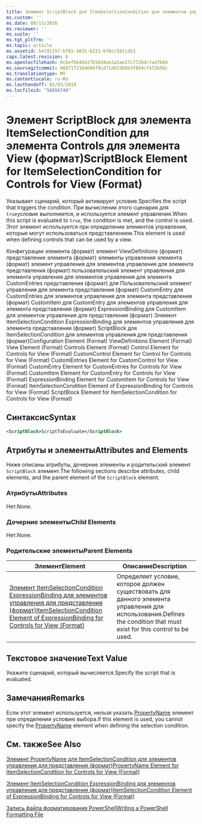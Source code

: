 ```yaml
---
title: Элемент ScriptBlock для ItemSelectionCondition для элементов управления для представления (формат) | Документация Майкрософт
ms.custom: ''
ms.date: 09/13/2016
ms.reviewer: ''
ms.suite: ''
ms.tgt_pltfrm: ''
ms.topic: article
ms.assetid: b4191157-bf01-4831-b221-6f8cc581cd53
caps.latest.revision: 6
ms.openlocfilehash: 0cbefbb48427b56d4ae2a5ae27c7726dcfad7b84
ms.sourcegitcommit: b6871f21bd666f9cd71dd336bb3f844cf472b56c
ms.translationtype: MT
ms.contentlocale: ru-RU
ms.lasthandoff: 02/03/2019
ms.locfileid: "56856740"
---
```

# <a name="scriptblock-element-for-itemselectioncondition-for-controls-for-view-format"></a><span data-ttu-id="5b2f8-102">Элемент ScriptBlock для элемента ItemSelectionCondition для элемента Controls для элемента View (формат)</span><span class="sxs-lookup"><span data-stu-id="5b2f8-102">ScriptBlock Element for ItemSelectionCondition for Controls for View (Format)</span></span>

<span data-ttu-id="5b2f8-103">Указывает сценарий, который активирует условие.</span><span class="sxs-lookup"><span data-stu-id="5b2f8-103">Specifies the script that triggers the condition.</span></span> <span data-ttu-id="5b2f8-104">При вычислении этого сценария для `true`условие выполняется, и используется элемент управления.</span><span class="sxs-lookup"><span data-stu-id="5b2f8-104">When this script is evaluated to `true`, the condition is met, and the control is used.</span></span> <span data-ttu-id="5b2f8-105">Этот элемент используется при определении элементов управления, которые могут использоваться представлением.</span><span class="sxs-lookup"><span data-stu-id="5b2f8-105">This element is used when defining controls that can be used by a view.</span></span>

<span data-ttu-id="5b2f8-106">Конфигурации элемента (формат) элемент ViewDefinitions (формат) представление элемента (формат) элементы управления элемента (формат) элемент управления для элементов управления для элемента представления (формат) пользовательский элемент управления для элемента управления для элементов управления для элемента CustomEntries представления (формат) для Пользовательский элемент управления для элемента представления (формат) CustomEntry для CustomEntries для элементов управления для элемента представления (формат) CustomItem для CustomEntry для элементов управления для элемента представления (формат) ExpressionBinding для CustomItem для элементов управления для представления (формат) Элемент ItemSelectionCondition ExpressionBinding для элементов управления для элемента представления (формат) ScriptBlock для ItemSelectionCondition для элементов управления для представления (формат)</span><span class="sxs-lookup"><span data-stu-id="5b2f8-106">Configuration Element (Format) ViewDefinitions Element (Format) View Element (Format) Controls Element (Format) Control Element for Controls for View (Format) CustomControl Element for Control for Controls for View (Format) CustomEntries Element for CustomControl for View (Format) CustomEntry Element for CustomEntries for Controls for View (Format) CustomItem Element for CustomEntry for Controls for View (Format) ExpressionBinding Element for CustomItem for Controls for View (Format) ItemSelectionCondition Element of ExpressionBinding for Controls for View (Format) ScriptBlock Element for ItemSelectionCondition for Controls for View (Format)</span></span>

## <a name="syntax"></a><span data-ttu-id="5b2f8-107">Синтаксис</span><span class="sxs-lookup"><span data-stu-id="5b2f8-107">Syntax</span></span>

```xml
<ScriptBlock>ScriptToEvaluate</ScriptBlock>
```

## <a name="attributes-and-elements"></a><span data-ttu-id="5b2f8-108">Атрибуты и элементы</span><span class="sxs-lookup"><span data-stu-id="5b2f8-108">Attributes and Elements</span></span>

<span data-ttu-id="5b2f8-109">Ниже описаны атрибуты, дочерние элементы и родительский элемент `ScriptBlock` элемент.</span><span class="sxs-lookup"><span data-stu-id="5b2f8-109">The following sections describe attributes, child elements, and the parent element of the `ScriptBlock` element.</span></span>

### <a name="attributes"></a><span data-ttu-id="5b2f8-110">Атрибуты</span><span class="sxs-lookup"><span data-stu-id="5b2f8-110">Attributes</span></span>

<span data-ttu-id="5b2f8-111">Нет.</span><span class="sxs-lookup"><span data-stu-id="5b2f8-111">None.</span></span>

### <a name="child-elements"></a><span data-ttu-id="5b2f8-112">Дочерние элементы</span><span class="sxs-lookup"><span data-stu-id="5b2f8-112">Child Elements</span></span>

<span data-ttu-id="5b2f8-113">Нет.</span><span class="sxs-lookup"><span data-stu-id="5b2f8-113">None.</span></span>

### <a name="parent-elements"></a><span data-ttu-id="5b2f8-114">Родительские элементы</span><span class="sxs-lookup"><span data-stu-id="5b2f8-114">Parent Elements</span></span>

|<span data-ttu-id="5b2f8-115">Элемент</span><span class="sxs-lookup"><span data-stu-id="5b2f8-115">Element</span></span>|<span data-ttu-id="5b2f8-116">Описание</span><span class="sxs-lookup"><span data-stu-id="5b2f8-116">Description</span></span>|
|-------------|-----------------|
|[<span data-ttu-id="5b2f8-117">Элемент ItemSelectionCondition ExpressionBinding для элементов управления для представления (формат)</span><span class="sxs-lookup"><span data-stu-id="5b2f8-117">ItemSelectionCondition Element of ExpressionBinding for Controls for View (Format)</span></span>](./itemselectioncondition-element-for-expressionbinding-for-controls-for-view-format.md)|<span data-ttu-id="5b2f8-118">Определяет условие, которое должен существовать для данного элемента управления для использования.</span><span class="sxs-lookup"><span data-stu-id="5b2f8-118">Defines the condition that must exist for this control to be used.</span></span>|

## <a name="text-value"></a><span data-ttu-id="5b2f8-119">Текстовое значение</span><span class="sxs-lookup"><span data-stu-id="5b2f8-119">Text Value</span></span>

<span data-ttu-id="5b2f8-120">Укажите сценарий, который вычисляется.</span><span class="sxs-lookup"><span data-stu-id="5b2f8-120">Specify the script that is evaluated.</span></span>

## <a name="remarks"></a><span data-ttu-id="5b2f8-121">Замечания</span><span class="sxs-lookup"><span data-stu-id="5b2f8-121">Remarks</span></span>

<span data-ttu-id="5b2f8-122">Если этот элемент используется, нельзя указать [PropertyName](./propertyname-element-for-itemselectioncondition-for-controls-for-view-format.md) элемент при определении условию выбора.</span><span class="sxs-lookup"><span data-stu-id="5b2f8-122">If this element is used, you cannot specify the [PropertyName](./propertyname-element-for-itemselectioncondition-for-controls-for-view-format.md) element when defining the selection condition.</span></span>

## <a name="see-also"></a><span data-ttu-id="5b2f8-123">См. также</span><span class="sxs-lookup"><span data-stu-id="5b2f8-123">See Also</span></span>

[<span data-ttu-id="5b2f8-124">Элемент PropertyName для ItemSelectionCondition для элементов управления для представления (формат)</span><span class="sxs-lookup"><span data-stu-id="5b2f8-124">PropertyName Element for ItemSelectionCondition for Controls for View (Format)</span></span>](./propertyname-element-for-itemselectioncondition-for-controls-for-view-format.md)

[<span data-ttu-id="5b2f8-125">Элемент ItemSelectionCondition ExpressionBinding для элементов управления для представления (формат)</span><span class="sxs-lookup"><span data-stu-id="5b2f8-125">ItemSelectionCondition Element of ExpressionBinding for Controls for View (Format)</span></span>](./itemselectioncondition-element-for-expressionbinding-for-controls-for-view-format.md)

[<span data-ttu-id="5b2f8-126">Запись файла форматирования PowerShell</span><span class="sxs-lookup"><span data-stu-id="5b2f8-126">Writing a PowerShell Formatting File</span></span>](./writing-a-powershell-formatting-file.md)
